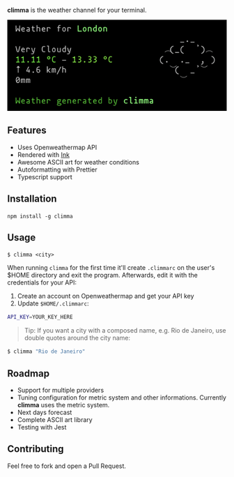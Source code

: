 
**climma** is the weather channel for your terminal.

<img src="./public/climma_example.png">

## Features

- Uses Openweathermap API
- Rendered with [Ink](https://github.com/vadimdemedes/ink)
- Awesome ASCII art for weather conditions
- Autoformatting with Prettier
- Typescript support

## Installation

`npm install -g climma`

## Usage

`$ climma <city>`

When running `climma` for the first time it'll create `.climmarc` on the user's $HOME directory and exit the program.
Afterwards, edit it with the credentials for your API:

1. Create an account on Openweathermap and get your API key
2. Update `$HOME/.climmarc`:

```bash
API_KEY=YOUR_KEY_HERE
```

> Tip: If you want a city with a composed name, e.g. Rio de Janeiro, use double quotes around the city name:
> 
```bash
$ climma "Rio de Janeiro"
```

## Roadmap

- Support for multiple providers
- Tuning configuration for metric system and other informations. Currently **climma** uses the metric system.
- Next days forecast
- Complete ASCII art library
- Testing with Jest

## Contributing

Feel free to fork and open a Pull Request.
